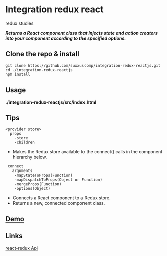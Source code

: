# Integration redux react
redux studies

***Returns a React component class that injects state and action creators into your component according to the specified options.***

## Clone the repo & install
```
git clone https://github.com/suxxuscomp/integration-redux-reactjs.git
cd ./integration-redux-reactjs
npm install
```
## Usage
**./integration-redux-reactjs/src/index.html**

## Tips
```
<provider store>
  props
    -store
    -children

```
* Makes the Redux store available to the connect() calls in the component hierarchy below.

```
 connect
   arguments
    -mapStateToProps(Function)
    -mapDispatchToProps(Object or Function)
    -mergeProps(Function)
    -options(Object)

```
* Connects a React component to a Redux store.
* Returns a new, connected component class.

## [Demo](http://suxxus.github.io/studies/redux-react-integration.html)

## Links
[react-redux Api](https://github.com/reactjs/react-redux/blob/master/docs/api.md#api)
